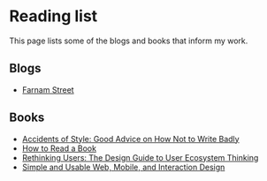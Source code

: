 # Reading list
This page lists some of the blogs and books that inform my work.

## Blogs
- [Farnam Street](https://fs.blog/)

## Books
- [Accidents of Style: Good Advice on How Not to Write Badly](https://www.amazon.com/Accidents-Style-Advice-Write-Badly-ebook/dp/B003P8QDC8/ref=sr_1_1?crid=2XOB3QMKVG7D6&dib=eyJ2IjoiMSJ9.r_p6C4UlR_GqTOyulw_FLVkzVlALdSviXTF0jx9XztD5CGGv526_WDGs2J3eDrbMMO6i5ozxQNUOz7xyTeHLmp0EK7tG55ccbxP4Y7uYcRJlFV4NenkWZwyHR4sjIYSjumKGfzDy24PlC5bO4RXZQsovqT4rwsNzyN64QYYIf3O1JZdNbMxYUIxzr0zLyrTB9D33TdacOLRif-IPJ02nej0YRZsvhCdpUkRLMWH7fbs.oAF3wXT_e7ldbb1lgmPcKKnmMkJJrIEAEpGFgtFHd9o&dib_tag=se&keywords=accidents+of+style&qid=1750622276&sprefix=accidents+of+style%2Caps%2C134&sr=8-1)
- [How to Read a Book](https://www.amazon.com/How-Read-Book-Classic-Intelligent/dp/0671212095/ref=sr_1_2?crid=1CWBYL0B2A9X5&dib=eyJ2IjoiMSJ9.wPH_DkzhCkn2mVS-5-GQ3ClJIU10Fti2ap4eYzYElfsNRtd9wiGjiU-EcH-UqJb2Jx3hmyc2gUsY-miZKL4u680U3cDYK18xVSwQPbzN00FLJDTVLXKQes3SYzPssd2DzRgQNOPuO9YcHU7QLIdPQhG6pDsqPU3YpcczRScBmDETagvUGvOOxKjs9iXXMhYR99ie732pD0JevjdwpO6gMyc3kauQiatScJwgG2qyqjw.tsoyAr1t1kBa2m5AaQCYlfSnGFfnDd6_TmrUrc5y_Yg&dib_tag=se&keywords=how+to+read+a+book&qid=1750622158&s=books&sprefix=how+to+read+a+book%2Cstripbooks%2C145&sr=1-2)
- [Rethinking Users: The Design Guide to User Ecosystem Thinking](https://www.amazon.com/Rethinking-Users-Design-Ecosystem-Thinking/dp/9063695810)
- [Simple and Usable Web, Mobile, and Interaction Design](https://www.amazon.com/Simple-Usable-Mobile-Interaction-Design/dp/0134777603/ref=sr_1_2?crid=3DGKEPODOUNAP&dib=eyJ2IjoiMSJ9.U-DSPoee9uffTgkJF-JMV2nxRVvMbCtlwbGIK6B1UgloU12o5P5NebiKvV6FwFbdU6rfVbGTwv93fmdHSHTxO04wgoB63hsB7f6vpJbb6xg4-9SOoyBNxJtKplkelZBCeyaOpByIveRf8VQlFYxfuriK3JchKIWqUeIqbc92lOr4eKBDzXDYyOParuIYa2mtYDqe9m_UAOR31XnCW6KV6Dh1TrSsF-el132M4jN3BcY.zK-8p6U7AGxjXjejLU9VbeqRfuPv5jAyIR1NgfHiiMo&dib_tag=se&keywords=simple+and+usable&qid=1750622113&s=books&sprefix=simple+and+usable%2Cstripbooks%2C143&sr=1-2)
